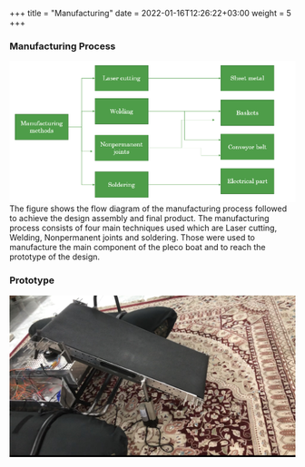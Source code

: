 +++
title = "Manufacturing"
date = 2022-01-16T12:26:22+03:00
weight = 5
+++

### Manufacturing Process

![](Images/kkk.png?width=30pc) 
The figure shows the flow diagram of the manufacturing process followed to achieve the design assembly and final product. The manufacturing process consists of four main techniques used which are Laser cutting, Welding, Nonpermanent joints and soldering. Those were used to manufacture the main component of the pleco boat and to reach the prototype of the design. 

### Prototype 
![](Images/IMG_9704.jpg?width=30pc) 
